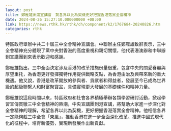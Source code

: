 ```yaml
---
layout: post
title: 鄭雁雄出席宣講會　冀各界以此為契機更好把握香港落實全會精神
date: 2024-08-26 15:27:10.000000000 +08:00
link: https://news.rthk.hk/rthk/ch/component/k2/1767684-20240826.htm
categories: rthk
---
```


特區政府舉辦中共二十屆三中全會精神宣講會。中聯辦主任鄭雁雄致辭表示，三中全會精神充分體現了黨中央對香港的高度重視和親切關懷，他代表港澳辦和中聯辦到宣講團到來表示歡迎和感謝。

鄭雁雄指出，三中全面決定涉及香港的改革措施份量很重，包含中央的關愛眷顧與厚望重托，為香港更好發揮獨特作用提供戰略支點，為香港由治及興帶來新的重大機遇。他又說，香港是改革開放的參與者、貢獻者和得益者，發展至今已成為世界級的超級聯繫人和財富聚寶盆，具備實現更大發展的基礎條件和精神力量。

鄭雁雄說這段時間以來，特區政府和社會各界積極舉辦各類學習研討活動，掀起學習宣傳貫徹三中全會精神的熱潮，中央宣講團到港宣講，將幫助大家進一步深化對全會精神的理解，希望各界以此為契機，更好把握香港落實全會精神。他相信各界一定能夠趁三中全會「東風」，推動香港在進一步全面深化改革、推進中國式現代化的征程中，培育新優勢，實現新發展作出新貢獻。
